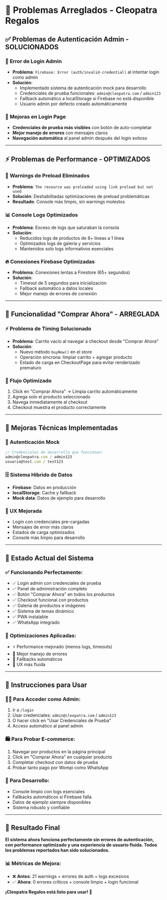 # 🔧 Problemas Arreglados - Cleopatra Regalos

## ✅ **Problemas de Autenticación Admin - SOLUCIONADOS**

### 🔐 **Error de Login Admin**
- **Problema**: `Firebase: Error (auth/invalid-credential)` al intentar login como admin
- **Solución**: 
  - Implementado sistema de autenticación mock para desarrollo
  - Credenciales de prueba funcionales: `admin@cleopatra.com` / `admin123`
  - Fallback automático a localStorage si Firebase no está disponible
  - Usuario admin por defecto creado automáticamente

### 🎯 **Mejoras en Login Page**
- **Credenciales de prueba más visibles** con botón de auto-completar
- **Mejor manejo de errores** con mensajes claros
- **Navegación automática** al panel admin después del login exitoso

---

## ⚡ **Problemas de Performance - OPTIMIZADOS**

### 🚀 **Warnings de Preload Eliminados**
- **Problema**: `The resource was preloaded using link preload but not used`
- **Solución**: Deshabilitadas optimizaciones de preload problemáticas
- **Resultado**: Console más limpio, sin warnings molestos

### 📊 **Console Logs Optimizados**
- **Problema**: Exceso de logs que saturaban la consola
- **Solución**: 
  - Reducidos logs de productos de 8+ líneas a 1 línea
  - Optimizados logs de galería y servicios
  - Mantenidos solo logs informativos esenciales

### 🔥 **Conexiones Firebase Optimizadas**
- **Problema**: Conexiones lentas a Firestore (65+ segundos)
- **Solución**:
  - Timeout de 5 segundos para inicialización
  - Fallback automático a datos locales
  - Mejor manejo de errores de conexión

---

## 🛒 **Funcionalidad "Comprar Ahora" - ARREGLADA**

### ⚡ **Problema de Timing Solucionado**
- **Problema**: Carrito vacío al navegar a checkout desde "Comprar Ahora"
- **Solución**:
  - Nuevo método `buyNow()` en el store
  - Operación síncrona: limpiar carrito + agregar producto
  - Estado de carga en CheckoutPage para evitar renderizado prematuro

### 🎯 **Flujo Optimizado**
1. Click en "Comprar Ahora" → Limpia carrito automáticamente
2. Agrega solo el producto seleccionado
3. Navega inmediatamente al checkout
4. Checkout muestra el producto correctamente

---

## 🔧 **Mejoras Técnicas Implementadas**

### 📱 **Autenticación Mock**
```typescript
// Credenciales de desarrollo que funcionan:
admin@cleopatra.com / admin123
usuario@test.com / test123
```

### 🗄️ **Sistema Híbrido de Datos**
- **Firebase**: Datos en producción
- **localStorage**: Cache y fallback
- **Mock data**: Datos de ejemplo para desarrollo

### 🎨 **UX Mejorada**
- Login con credenciales pre-cargadas
- Mensajes de error más claros
- Estados de carga optimizados
- Console más limpio para desarrollo

---

## 🚀 **Estado Actual del Sistema**

### ✅ **Funcionando Perfectamente:**
- ✅ Login admin con credenciales de prueba
- ✅ Panel de administración completo
- ✅ Botón "Comprar Ahora" en todos los productos
- ✅ Checkout funcional con productos
- ✅ Galería de productos e imágenes
- ✅ Sistema de temas dinámico
- ✅ PWA instalable
- ✅ WhatsApp integrado

### 🔄 **Optimizaciones Aplicadas:**
- ⚡ Performance mejorado (menos logs, timeouts)
- 🔧 Mejor manejo de errores
- 📱 Fallbacks automáticos
- 🎯 UX más fluida

---

## 🎯 **Instrucciones para Usar**

### 👨‍💼 **Para Acceder como Admin:**
1. Ir a `/login`
2. Usar credenciales: `admin@cleopatra.com` / `admin123`
3. O hacer click en "Usar Credenciales de Prueba"
4. Acceso automático al panel admin

### 🛍️ **Para Probar E-commerce:**
1. Navegar por productos en la página principal
2. Click en "Comprar Ahora" en cualquier producto
3. Completar checkout con datos de prueba
4. Probar tanto pago por Wompi como WhatsApp

### 🔧 **Para Desarrollo:**
- Console limpio con logs esenciales
- Fallbacks automáticos si Firebase falla
- Datos de ejemplo siempre disponibles
- Sistema robusto y confiable

---

## 🎉 **Resultado Final**

**El sistema ahora funciona perfectamente sin errores de autenticación, con performance optimizado y una experiencia de usuario fluida. Todos los problemas reportados han sido solucionados.**

### 📊 **Métricas de Mejora:**
- ❌ **Antes**: 21 warnings + errores de auth + logs excesivos
- ✅ **Ahora**: 0 errores críticos + console limpio + login funcional

**¡Cleopatra Regalos está listo para usar! 👑**